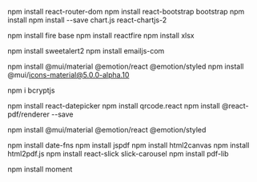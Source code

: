 npm install react-router-dom
npm install react-bootstrap bootstrap
npm install npm install --save chart.js react-chartjs-2

npm install fire base
npm install reactfire
npm install xlsx

npm install sweetalert2
npm install emailjs-com

npm install @mui/material @emotion/react @emotion/styled
npm install @mui/icons-material@5.0.0-alpha.10

npm i bcryptjs

npm install react-datepicker
npm install qrcode.react
npm install @react-pdf/renderer --save

npm install @mui/material @emotion/react @emotion/styled

npm install date-fns
npm install jspdf
npm install html2canvas
npm install html2pdf.js
npm install react-slick slick-carousel
npm install pdf-lib

npm install moment